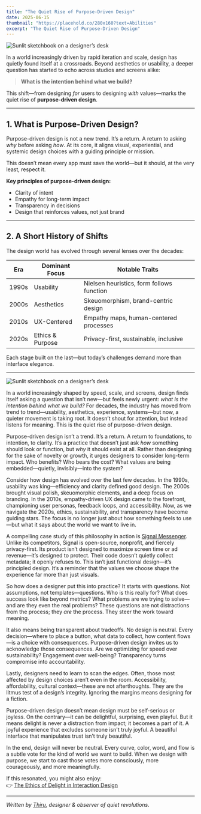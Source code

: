 ```yaml
---
title: "The Quiet Rise of Purpose-Driven Design"
date: 2025-06-15
thumbnail: "https://placehold.co/280x160?text=Abilities"
excerpt: "The Quiet Rise of Purpose-Driven Design"
---
```


![Sunlit sketchbook on a designer’s desk](https://placehold.co/1200x400?text=Hero+Image)

In a world increasingly driven by rapid iteration and scale, design has quietly found itself at a crossroads. Beyond aesthetics or usability, a deeper question has started to echo across studios and screens alike:

> **What is the intention behind what we build?**

This shift—from designing *for* users to designing *with* values—marks the quiet rise of **purpose-driven design**.

---

## 1. What is Purpose-Driven Design?

Purpose-driven design is not a new trend. It’s a return. A return to asking *why* before asking *how*. At its core, it aligns visual, experiential, and systemic design choices with a guiding principle or mission.

This doesn’t mean every app must save the world—but it should, at the very least, respect it.

**Key principles of purpose-driven design:**

- Clarity of intent  
- Empathy for long-term impact  
- Transparency in decisions  
- Design that reinforces values, not just brand

---

## 2. A Short History of Shifts

The design world has evolved through several lenses over the decades:

| Era   | Dominant Focus | Notable Traits                        |
|-------|----------------|----------------------------------------|
| 1990s | Usability       | Nielsen heuristics, form follows function |
| 2000s | Aesthetics      | Skeuomorphism, brand-centric design     |
| 2010s | UX-Centered     | Empathy maps, human-centered processes |
| 2020s | Ethics & Purpose | Privacy-first, sustainable, inclusive |

Each stage built on the last—but today’s challenges demand more than interface elegance.

---

![Sunlit sketchbook on a designer’s desk](https://placehold.co/1200x400?text=Hero+Image)

In a world increasingly shaped by speed, scale, and screens, design finds itself asking a question that isn’t new—but feels newly urgent: *what is the intention behind what we build?* For decades, the industry has moved from trend to trend—usability, aesthetics, experience, systems—but now, a quieter movement is taking root. It doesn’t shout for attention, but instead listens for meaning. This is the quiet rise of purpose-driven design.

Purpose-driven design isn’t a trend. It’s a return. A return to foundations, to intention, to clarity. It’s a practice that doesn’t just ask *how* something should look or function, but *why* it should exist at all. Rather than designing for the sake of novelty or growth, it urges designers to consider long-term impact. Who benefits? Who bears the cost? What values are being embedded—quietly, invisibly—into the system?

Consider how design has evolved over the last few decades. In the 1990s, usability was king—efficiency and clarity defined good design. The 2000s brought visual polish, skeuomorphic elements, and a deep focus on branding. In the 2010s, empathy-driven UX design came to the forefront, championing user personas, feedback loops, and accessibility. Now, as we navigate the 2020s, ethics, sustainability, and transparency have become guiding stars. The focus is no longer just about how something feels to use—but what it says about the world we want to live in.

A compelling case study of this philosophy in action is [Signal Messenger](https://signal.org). Unlike its competitors, Signal is open-source, nonprofit, and fiercely privacy-first. Its product isn’t designed to maximize screen time or ad revenue—it’s designed to protect. Their code doesn’t quietly collect metadata; it openly refuses to. This isn’t just functional design—it’s principled design. It’s a reminder that the values we choose shape the experience far more than just visuals.

So how does a designer put this into practice? It starts with questions. Not assumptions, not templates—questions. Who is this really for? What does success look like beyond metrics? What problems are we trying to solve—and are they even the real problems? These questions are not distractions from the process; they *are* the process. They steer the work toward meaning.

It also means being transparent about tradeoffs. No design is neutral. Every decision—where to place a button, what data to collect, how content flows—is a choice with consequences. Purpose-driven design invites us to acknowledge those consequences. Are we optimizing for speed over sustainability? Engagement over well-being? Transparency turns compromise into accountability.

Lastly, designers need to learn to scan the edges. Often, those most affected by design choices aren’t even in the room. Accessibility, affordability, cultural context—these are not afterthoughts. They are the litmus test of a design’s integrity. Ignoring the margins means designing for a fiction.

Purpose-driven design doesn’t mean design must be self-serious or joyless. On the contrary—it can be delightful, surprising, even playful. But it means delight is never a distraction from impact; it becomes a part of it. A joyful experience that excludes someone isn't truly joyful. A beautiful interface that manipulates trust isn’t truly beautiful.

In the end, design will never be neutral. Every curve, color, word, and flow is a subtle vote for the kind of world we want to build. When we design with purpose, we start to cast those votes more consciously, more courageously, and more meaningfully.

If this resonated, you might also enjoy:  
👉 [The Ethics of Delight in Interaction Design](/blog/ethics-of-delight)

---

*Written by [Thiru](https://yourdomain.com), designer & observer of quiet revolutions.*